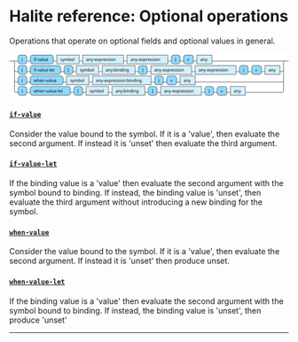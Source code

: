 <!---
  This markdown file was generated. Do not edit.
  -->

# Halite reference: Optional operations

Operations that operate on optional fields and optional values in general.

!["optional-op"](./halite-bnf-diagrams/optional-op.svg)

#### [`if-value`](halite-full-reference.md#if-value)

Consider the value bound to the symbol. If it is a 'value', then evaluate the second argument. If instead it is 'unset' then evaluate the third argument.

#### [`if-value-let`](halite-full-reference.md#if-value-let)

If the binding value is a 'value' then evaluate the second argument with the symbol bound to binding. If instead, the binding value is 'unset', then evaluate the third argument without introducing a new binding for the symbol.

#### [`when-value`](halite-full-reference.md#when-value)

Consider the value bound to the symbol. If it is a 'value', then evaluate the second argument. If instead it is 'unset' then produce unset.

#### [`when-value-let`](halite-full-reference.md#when-value-let)

If the binding value is a 'value' then evaluate the second argument with the symbol bound to binding. If instead, the binding value is 'unset', then produce 'unset'

---
